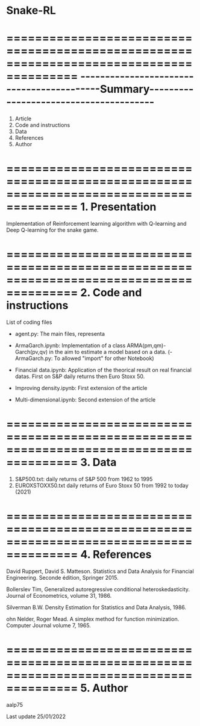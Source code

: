 # Snake-RL

========================================================================================
------------------------------------------Summary---------------------------------------
========================================================================================
1. Article
2. Code and instructions
3. Data
4. References
5. Author

========================================================================================
					1. Presentation
========================================================================================
Implementation of Reinforcement learning algorithm with Q-learning and Deep Q-learning for the snake game.

========================================================================================
					2. Code and instructions
========================================================================================
List of coding files

- agent.py: The main files, representa

- ArmaGarch.ipynb: Implementation of a class ARMA(pm,qm)-Garch(pv,qv) in the aim to estimate a model based on a data.
(- ArmaGarch.py: To allowed "import" for other Notebook)

- Financial data.ipynb: Application of the theorical result on real financial datas. First on S&P daily returns then Euro Stoxx 50.

- Improving density.ipynb: First extension of the article

- Multi-dimensional.ipynb: Second extension of the article

========================================================================================
					3. Data
========================================================================================
1. S&P500.txt: daily returns of S&P 500 from 1962 to 1995
2. EUROXSTOXX50.txt daily returns of Euro Stoxx 50 from 1992 to today (2021)


========================================================================================
					4. References
========================================================================================
David Ruppert, David S. Matteson. Statistics and Data Analysis for Financial Engineering. Seconde édition, Springer 2015.

Bollerslev Tim, Generalized autoregressive conditional heteroskedasticity. Journal of Econometrics, volume 31, 1986.

Silverman B.W. Density Estimation for Statistics and Data Analysis, 1986.

ohn Nelder, Roger Mead. A simplex method for function minimization. Computer Journal volume 7, 1965.


========================================================================================
					5. Author
========================================================================================
aalp75

Last update 25/01/2022
